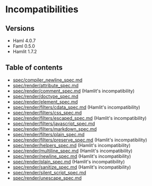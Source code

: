 # Incompatibilities
## Versions
- Haml 4.0.7
- Faml 0.5.0
- Hamlit 1.7.2

## Table of contents
- [spec/compiler_newline_spec.md](spec/compiler_newline_spec.md)
- [spec/render/attribute_spec.md](spec/render/attribute_spec.md)
- [spec/render/comment_spec.md](spec/render/comment_spec.md) (Hamlit's incompatibility)
- [spec/render/doctype_spec.md](spec/render/doctype_spec.md)
- [spec/render/element_spec.md](spec/render/element_spec.md)
- [spec/render/filters/cdata_spec.md](spec/render/filters/cdata_spec.md) (Hamlit's incompatibility)
- [spec/render/filters/css_spec.md](spec/render/filters/css_spec.md)
- [spec/render/filters/escaped_spec.md](spec/render/filters/escaped_spec.md) (Hamlit's incompatibility)
- [spec/render/filters/javascript_spec.md](spec/render/filters/javascript_spec.md)
- [spec/render/filters/markdown_spec.md](spec/render/filters/markdown_spec.md)
- [spec/render/filters/plain_spec.md](spec/render/filters/plain_spec.md)
- [spec/render/filters/preserve_spec.md](spec/render/filters/preserve_spec.md) (Hamlit's incompatibility)
- [spec/render/helpers_spec.md](spec/render/helpers_spec.md) (Hamlit's incompatibility)
- [spec/render/multiline_spec.md](spec/render/multiline_spec.md) (Hamlit's incompatibility)
- [spec/render/newline_spec.md](spec/render/newline_spec.md) (Hamlit's incompatibility)
- [spec/render/plain_spec.md](spec/render/plain_spec.md) (Hamlit's incompatibility)
- [spec/render/sanitize_spec.md](spec/render/sanitize_spec.md) (Hamlit's incompatibility)
- [spec/render/silent_script_spec.md](spec/render/silent_script_spec.md)
- [spec/render/unescape_spec.md](spec/render/unescape_spec.md)

